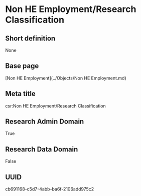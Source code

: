 # Non HE Employment/Research Classification
## Short definition
None
## Base page
[Non HE Employment](../Objects/Non HE Employment.md)
## Meta title
csr:Non HE Employment/Research Classification
## Research Admin Domain
True
## Research Data Domain
False
## UUID
cb691168-c5d7-4abb-ba6f-2106add975c2

